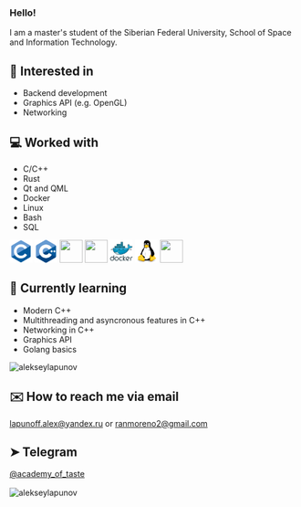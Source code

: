 ### Hello!

I am a master's student of the Siberian Federal University, School of Space and Information Technology.

## 🔎 Interested in
- Backend development
- Graphics API (e.g. OpenGL)
- Networking

## 💻 Worked with
- C/C++ 
- Rust 
- Qt and QML 
- Docker 
- Linux 
- Bash
- SQL

<p>
<img src="https://raw.githubusercontent.com/devicons/devicon/master/icons/c/c-original.svg" width="40" height="40"/>
<img src="https://raw.githubusercontent.com/devicons/devicon/master/icons/cplusplus/cplusplus-original.svg" width="40" height="40"/>
<img src="https://www.rust-lang.org/static/images/rust-logo-blk.svg" width="40" height="40"/> 
<img src="https://upload.wikimedia.org/wikipedia/commons/thumb/0/0b/Qt_logo_2016.svg/578px-Qt_logo_2016.svg.png?20160710145509" width="40" height="40"/>
<img src="https://raw.githubusercontent.com/devicons/devicon/master/icons/docker/docker-original-wordmark.svg" width="40" height="40"/>
<img src="https://raw.githubusercontent.com/devicons/devicon/master/icons/linux/linux-original.svg" width="40" height="40"/>
<img src="https://www.vectorlogo.zone/logos/gnu_bash/gnu_bash-icon.svg" width="40" height="40"/>
</p>

## 🔭 Currently learning
- Modern C++
- Multithreading and asyncronous features in C++
- Networking in C++
- Graphics API
- Golang basics

<img src="https://komarev.com/ghpvc/?username=alekseylapunov&label=%F0%9F%91%81%EF%B8%8F&color=4b5f7c&style=flat" alt="alekseylapunov" align="bottom" />

## ✉️ How to reach me via email
[lapunoff.alex\@yandex.ru](mailto:lapunoff.alex@yandex.ru?subject=Theme)
or
[ranmoreno2\@gmail.com](mailto:ranmoreno2@gmail.com?subject=Theme)

## ➤ Telegram
[@academy_of_taste](https://t.me/academy_of_taste)

<p><img align="center" src="https://github-readme-stats.vercel.app/api/top-langs?username=alekseylapunov&show_icons=true&theme=tokyonight&locale=en&layout=compact" alt="alekseylapunov" /></p>
